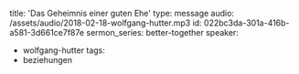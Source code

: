 title: 'Das Geheimnis einer guten Ehe'
type: message
audio: /assets/audio/2018-02-18-wolfgang-hutter.mp3
id: 022bc3da-301a-416b-a581-3d661ce7f87e
sermon_series: better-together
speaker:
  - wolfgang-hutter
tags:
  - beziehungen
